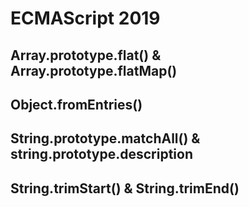# ECMAScript 2019

## Array.prototype.flat() & Array.prototype.flatMap()

## Object.fromEntries()

## String.prototype.matchAll() & string.prototype.description

## String.trimStart() & String.trimEnd()
